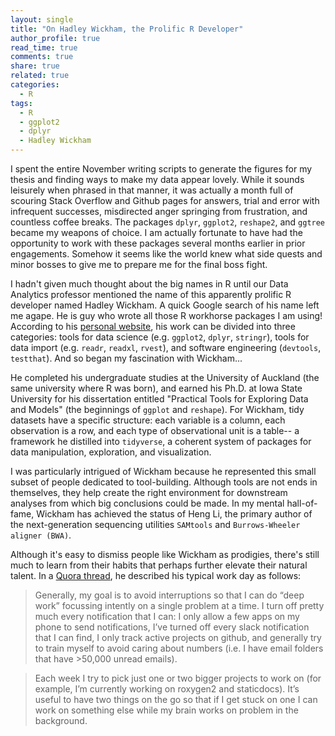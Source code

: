 ```yaml
---
layout: single
title: "On Hadley Wickham, the Prolific R Developer"
author_profile: true
read_time: true
comments: true
share: true
related: true
categories:
  - R
tags:
  - R
  - ggplot2
  - dplyr
  - Hadley Wickham
---
```


I spent the entire November writing scripts to generate the figures for my thesis and finding ways to make my data appear lovely. While it sounds leisurely when phrased in that manner, it was actually a month full of scouring Stack Overflow and Github pages for answers, trial and error with infrequent successes, misdirected anger springing from frustration, and countless coffee breaks. The packages ```dplyr```, ```ggplot2```, ```reshape2```, and ```ggtree``` became my weapons of choice. I am actually fortunate to have had the opportunity to work with these packages several months earlier in prior engagements. Somehow it seems like the world knew what side quests and minor bosses to give me to prepare me for the final boss fight.

I hadn't given much thought about the big names in R until our Data Analytics professor mentioned the name of this apparently prolific R developer named Hadley Wickham. A quick Google search of his name left me agape. He is guy who wrote all those R workhorse packages I am using! According to his <a href="hadley.nz">personal website</a>, his work can be divided into three categories: tools for data science (e.g. ```ggplot2```, ```dplyr```, ```stringr```), tools for data import (e.g. ```readr```, ```readxl```, ```rvest```), and software engineering (```devtools```, ```testthat```).  And so began my fascination with Wickham...

He completed his undergraduate studies at the University of Auckland (the same university where R was born), and earned his Ph.D. at Iowa State University for his dissertation entitled "Practical Tools for Exploring Data and Models" (the beginnings of ```ggplot``` and ```reshape```). For Wickham, tidy datasets have a specific structure: each variable is a column, each observation is a row, and each type of observational unit is a table-- a framework he distilled into ```tidyverse```, a coherent system of packages for data manipulation, exploration, and visualization.

I was particularly intrigued of Wickham because he represented this small subset of people dedicated to tool-building. Although tools are not ends in themselves, they help create the right environment for downstream analyses from which big conclusions could be made. In my mental hall-of-fame, Wickham has achieved the status of Heng Li, the primary author of the next-generation sequencing utilities ```SAMtools``` and ```Burrows-Wheeler aligner (BWA)```. 

Although it's easy to dismiss people like Wickham as prodigies, there's still much to learn from their habits that perhaps further elevate their natural talent. In a <a href="https://www.quora.com/What-does-a-typical-work-day-look-like-for-you">Quora thread</a>, he described his typical work day as follows:

>Generally, my goal is to avoid interruptions so that I can do “deep work” focussing intently on a single problem at a time. I turn off pretty much every notification that I can: I only allow a few apps on my phone to send notifications, I’ve turned off every slack notification that I can find, I only track active projects on github, and generally try to train myself to avoid caring about numbers (i.e. I have email folders that have >50,000 unread emails).

>Each week I try to pick just one or two bigger projects to work on (for example, I’m currently working on roxygen2 and staticdocs). It’s useful to have two things on the go so that if I get stuck on one I can work on something else while my brain works on problem in the background.
